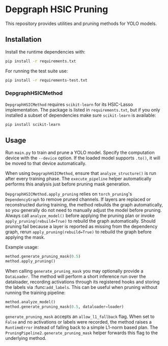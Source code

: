 # Depgraph HSIC Pruning

This repository provides utilities and pruning methods for YOLO models.

## Installation

Install the runtime dependencies with:

```bash
pip install -r requirements.txt
```

For running the test suite use:

```bash
pip install -r requirements-test.txt
```

### DepgraphHSICMethod

`DepgraphHSICMethod` requires `scikit-learn` for its HSIC-Lasso implementation.
The package is listed in `requirements.txt`, but if you only installed a subset of
dependencies make sure `scikit-learn` is available:

```bash
pip install scikit-learn
```

## Usage

Run `main.py` to train and prune a YOLO model. Specify the computation device
with the `--device` option. If the loaded model supports `.to()`, it will be
moved to that device automatically.

When using `DepgraphHSICMethod`, ensure that `analyze_structure()` is run after every training phase. The `execute_pipeline` helper automatically performs this analysis just before pruning mask generation.

`DepgraphHSICMethod.apply_pruning` relies on `torch_pruning`'s
`DependencyGraph` to remove pruned channels. If layers are replaced or
reconstructed during training, the method rebuilds the graph
automatically, so you generally do not need to manually adjust the
model before pruning. Always call `analyze_model()` before applying the
pruning plan or invoke ``apply_pruning(rebuild=True)`` to rebuild the
graph automatically. Should pruning fail because a layer is reported as
missing from the dependency graph, rerun ``apply_pruning(rebuild=True)``
to rebuild the graph before applying the mask.

Example usage:

```python
method.generate_pruning_mask(0.5)
method.apply_pruning()
```

When calling ``generate_pruning_mask`` you may optionally provide a
``DataLoader``. The method will perform a short inference run over the
dataloader, recording activations through its registered hooks and storing the
labels via :func:`add_labels`.  This can be useful when pruning without running
the training pipeline:

```python
method.analyze_model()
method.generate_pruning_mask(0.5, dataloader=loader)
```

``generate_pruning_mask`` accepts an ``allow_l1_fallback`` flag. When set to
``False`` and no activations or labels were recorded, the method raises a
``RuntimeError`` instead of falling back to a simple L1-norm based plan.  The
``PruningPipeline2.generate_pruning_mask`` helper forwards this flag to the
underlying method.
